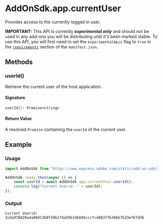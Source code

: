 # AddOnSdk.app.currentUser
Provides access to the currently logged in user.

<InlineAlert slots="text" variant="warning"/>

**IMPORTANT:** This API is currently ***experimental only*** and should not be used in any add-ons you will be distributing until it's been marked stable. To use this API, you will first need to set the `experimentalApis` flag to `true` in the [`requirements`](../manifest/index.md#requirements) section of the `manifest.json`. 


## Methods

### userId()
Retrieve the current user of the host application.

#### Signature
`userId(): Promise<string>`

#### Return Value
A resolved `Promise` containing the `userId` of the current user.

## Example

<CodeBlock slots="heading, code" repeat="2" languages="JavaScript" />

### Usage
```js
import AddOnSdk from "https://new.express.adobe.com/static/add-on-sdk/sdk.js";

AddOnSdk.ready.then(async () => {
    const userId = await AddOnSdk.app.currentUser.userId();
    console.log("Current Userid: " + userId);
});
```

### Output
`Current Userid: 3cda976828a4a90d13b0f38b1f8a59b1d6845cccfc48037fb30bb75d3ef67d36`